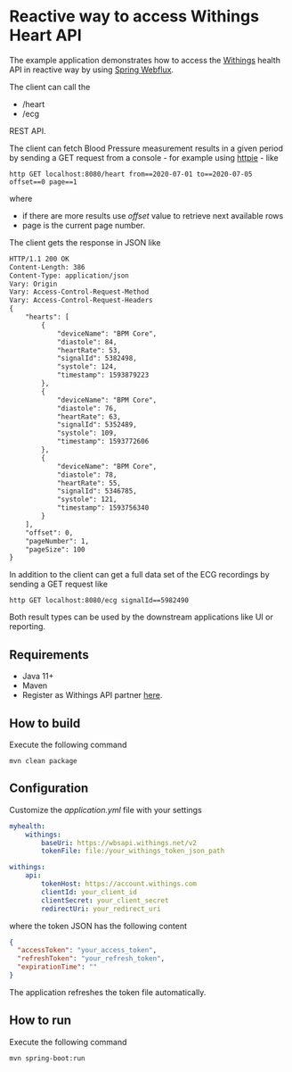 # Reactive way to access Withings Heart API 
The example application demonstrates how to access the [Withings](https://developer.withings.com/) health API in reactive way
by using [Spring Webflux](https://docs.spring.io/spring/docs/current/spring-framework-reference/web-reactive.html).

The client can call the
* /heart
* /ecg

REST API.

The client can fetch Blood Pressure measurement results in a given period by sending
a GET request from a console - for example using [httpie](https://httpie.org/) - like
```
http GET localhost:8080/heart from==2020-07-01 to==2020-07-05 offset==0 page==1
```
where
* if there are more results use _offset_ value to retrieve next available rows
* page is the current page number.

The client gets the response in JSON like
```html
HTTP/1.1 200 OK
Content-Length: 386
Content-Type: application/json
Vary: Origin
Vary: Access-Control-Request-Method
Vary: Access-Control-Request-Headers
{
    "hearts": [
        {
            "deviceName": "BPM Core",
            "diastole": 84,
            "heartRate": 53,
            "signalId": 5382498,
            "systole": 124,
            "timestamp": 1593879223
        },
        {
            "deviceName": "BPM Core",
            "diastole": 76,
            "heartRate": 63,
            "signalId": 5352489,
            "systole": 109,
            "timestamp": 1593772606
        },
        {
            "deviceName": "BPM Core",
            "diastole": 78,
            "heartRate": 55,
            "signalId": 5346785,
            "systole": 121,
            "timestamp": 1593756340
        }
    ],
    "offset": 0,
    "pageNumber": 1,
    "pageSize": 100
}
```
In addition to the client can get a full data set of the ECG recordings by sending a GET request like
```
http GET localhost:8080/ecg signalId==5982490
```
Both result types can be used by the downstream applications like UI or reporting.

## Requirements
* Java 11+
* Maven
* Register as Withings API partner [here](https://account.withings.com/connectionuser/account_create).

## How to build
Execute the following command
```
mvn clean package
```
## Configuration
Customize the _application.yml_ file with your settings
```yaml
myhealth:
    withings:
        baseUri: https://wbsapi.withings.net/v2
        tokenFile: file:/your_withings_token_json_path

withings:
    api:
        tokenHost: https://account.withings.com
        clientId: your_client_id
        clientSecret: your_client_secret
        redirectUri: your_redirect_uri
```
where the token JSON has the following content
```json
{
  "accessToken": "your_access_token",
  "refreshToken": "your_refresh_token",
  "expirationTime": ""
}
```
The application refreshes the token file automatically.

## How to run
Execute the following command
```
mvn spring-boot:run
```
